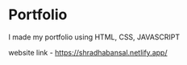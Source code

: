 # Portfolio

I made my portfolio using HTML, CSS, JAVASCRIPT

website link - https://shradhabansal.netlify.app/ 
